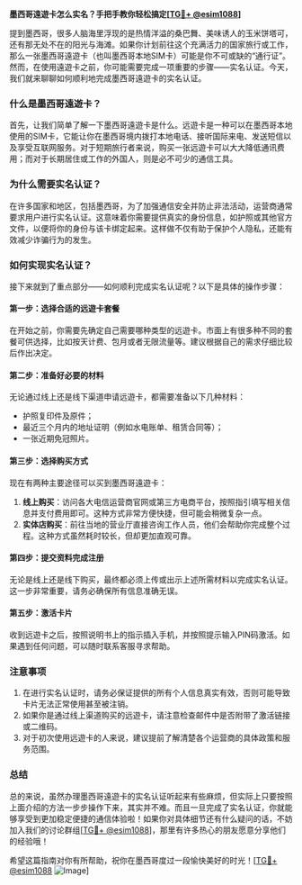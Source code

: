 **墨西哥遠遊卡怎么实名？手把手教你轻松搞定[[TG💪+ @esim1088](https://t.me/s/esim1088)]**

提到墨西哥，很多人脑海里浮现的是热情洋溢的桑巴舞、美味诱人的玉米饼塔可，还有那无处不在的阳光与海滩。如果你计划前往这个充满活力的国家旅行或工作，那么一张墨西哥遠遊卡（也叫墨西哥本地SIM卡）可能是你不可或缺的“通行证”。然而，在使用遠遊卡之前，你可能需要完成一项重要的步骤——实名认证。今天，我们就来聊聊如何顺利地完成墨西哥遠遊卡的实名认证。

### 什么是墨西哥遠遊卡？

首先，让我们简单了解一下墨西哥遠遊卡是什么。远遊卡是一种可以在墨西哥本地使用的SIM卡，它能让你在墨西哥境内拨打本地电话、接听国际来电、发送短信以及享受互联网服务。对于短期旅行者来说，购买一张远遊卡可以大大降低通讯费用；而对于长期居住或工作的外国人，则是必不可少的通信工具。

### 为什么需要实名认证？

在许多国家和地区，包括墨西哥，为了加强通信安全并防止非法活动，运营商通常要求用户进行实名认证。这意味着你需要提供真实的身份信息，如护照或其他官方文件，以便将你的身份与该卡绑定起来。这样做不仅有助于保护个人隐私，还能有效减少诈骗行为的发生。

### 如何实现实名认证？

接下来就到了重点部分——如何顺利完成实名认证呢？以下是具体的操作步骤：

#### 第一步：选择合适的远遊卡套餐
在开始之前，你需要先确定自己需要哪种类型的远遊卡。市面上有很多种不同的套餐可供选择，比如按天计费、包月或者无限流量等。建议根据自己的需求仔细比较后作出决定。

#### 第二步：准备好必要的材料
无论通过线上还是线下渠道申请远遊卡，都需要准备以下几种材料：
- 护照复印件及原件；
- 最近三个月内的地址证明（例如水电账单、租赁合同等）；
- 一张近期免冠照片。

#### 第三步：选择购买方式
现在有两种主要途径可以买到墨西哥遠遊卡：
1. **线上购买**：访问各大电信运营商官网或第三方电商平台，按照指引填写相关信息并支付费用即可。这种方式非常方便快捷，但可能会稍微复杂一点。
2. **实体店购买**：前往当地的营业厅直接咨询工作人员，他们会帮助你完成整个过程。这种方式虽然耗时较长，但却更加直观可靠。

#### 第四步：提交资料完成注册
无论是线上还是线下购买，最终都必须上传或出示上述所需材料以完成实名认证。这一步非常重要，请务必确保所有信息准确无误。

#### 第五步：激活卡片
收到远遊卡之后，按照说明书上的指示插入手机，并按照提示输入PIN码激活。如果遇到任何问题，可以随时联系客服寻求帮助。

### 注意事项

1. 在进行实名认证时，请务必保证提供的所有个人信息真实有效，否则可能导致卡片无法正常使用甚至被注销。
2. 如果你是通过线上渠道购买的远遊卡，请注意检查邮件中是否附带了激活链接或二维码。
3. 对于初次使用远遊卡的人来说，建议提前了解清楚各个运营商的具体政策和服务范围。

### 总结

总的来说，虽然办理墨西哥遠遊卡的实名认证听起来有些麻烦，但实际上只要按照上面介绍的方法一步步操作下来，其实并不难。而且一旦完成了实名认证，你就能够享受到更加稳定便捷的通信体验啦！如果你对具体细节还有什么疑问的话，不妨加入我们的讨论群组[[TG💪+ @esim1088](https://t.me/s/esim1088)]，那里有许多热心的朋友愿意分享他们的经验哦！

希望这篇指南对你有所帮助，祝你在墨西哥度过一段愉快美好的时光！[[TG💪+ @esim1088](https://t.me/s/esim1088) ![Image](https://i.postimg.cc/4NQfJmqS/Snipaste-2025-05-13-00-14-12.png)]